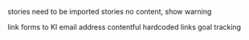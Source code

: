 
stories need to be imported
stories no content, show warning

link forms to KI email address
contentful hardcoded links
goal tracking
